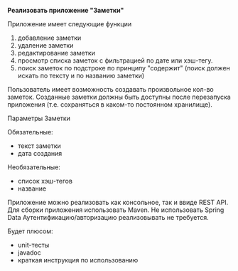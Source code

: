 **Реализовать приложение "Заметки"**

Приложение имеет следующие функции
1) добавление заметки
2) удаление заметки 
3) редактирование заметки
4) просмотр списка заметок с фильтрацией по дате или хэш-тегу.
5) поиск заметок по подстроке по принципу "содержит" (поиск должен искать по тексту и по названию заметки)

Пользователь имеет возможность создавать произвольное кол-во заметок.
Созданные заметки должны быть доступны после перезапуска приложения (т.е. сохраняться в каком-то постоянном хранилище).
 
Параметры Заметки

Обязательные:
- текст заметки
- дата создания

Необязательные:
- список хэш-тегов
- название

Приложение можно реализовать как консольное, так и ввиде REST API. Для сборки приложения использовать Maven.
Не использовать Spring Data
Аутентификацию/авторизацию реализовывать не требуется.

Будет плюсом:
- unit-тесты
- javadoc
- краткая инструкция по использованию